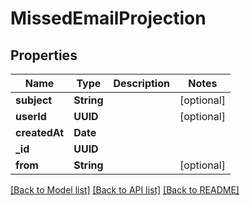 # MissedEmailProjection

## Properties
Name | Type | Description | Notes
------------ | ------------- | ------------- | -------------
**subject** | **String** |  | [optional] 
**userId** | **UUID** |  | [optional] 
**createdAt** | **Date** |  | 
**_id** | **UUID** |  | 
**from** | **String** |  | [optional] 

[[Back to Model list]](../README#documentation-for-models) [[Back to API list]](../README#documentation-for-api-endpoints) [[Back to README]](../README)


